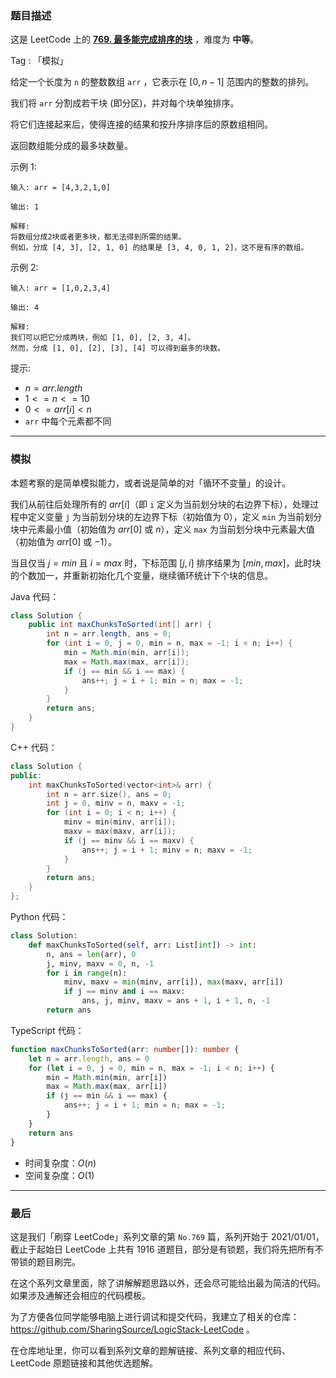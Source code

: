 ### 题目描述

这是 LeetCode 上的 **[769. 最多能完成排序的块](https://leetcode.cn/problems/max-chunks-to-make-sorted/solution/by-ac_oier-4uny/)** ，难度为 **中等**。

Tag : 「模拟」



给定一个长度为 `n` 的整数数组 `arr` ，它表示在 $[0, n - 1]$ 范围内的整数的排列。

我们将 `arr` 分割成若干块 (即分区)，并对每个块单独排序。

将它们连接起来后，使得连接的结果和按升序排序后的原数组相同。

返回数组能分成的最多块数量。

示例 1:
```
输入: arr = [4,3,2,1,0]

输出: 1

解释:
将数组分成2块或者更多块，都无法得到所需的结果。
例如，分成 [4, 3], [2, 1, 0] 的结果是 [3, 4, 0, 1, 2]，这不是有序的数组。
```
示例 2:
```
输入: arr = [1,0,2,3,4]

输出: 4

解释:
我们可以把它分成两块，例如 [1, 0], [2, 3, 4]。
然而，分成 [1, 0], [2], [3], [4] 可以得到最多的块数。
```

提示:
* $n = arr.length$
* $1 <= n <= 10$
* $0 <= arr[i] < n$
* `arr` 中每个元素都不同

---

### 模拟

本题考察的是简单模拟能力，或者说是简单的对「循环不变量」的设计。

我们从前往后处理所有的 $arr[i]$（即 `i` 定义为当前划分块的右边界下标），处理过程中定义变量 `j` 为当前划分块的左边界下标（初始值为 $0$），定义 `min` 为当前划分块中元素最小值（初始值为 $arr[0]$ 或 $n$），定义 `max` 为当前划分块中元素最大值（初始值为 $arr[0]$ 或 $-1$）。

当且仅当 $j = min$ 且 $i = max$ 时，下标范围 $[j, i]$ 排序结果为 $[min, max]$，此时块的个数加一，并重新初始化几个变量，继续循环统计下个块的信息。

Java 代码：
```Java
class Solution {
    public int maxChunksToSorted(int[] arr) {
        int n = arr.length, ans = 0;
        for (int i = 0, j = 0, min = n, max = -1; i < n; i++) {
            min = Math.min(min, arr[i]);
            max = Math.max(max, arr[i]);
            if (j == min && i == max) {
                ans++; j = i + 1; min = n; max = -1;
            }
        }
        return ans;
    }
}
```
C++ 代码：
```C++
class Solution {
public:
    int maxChunksToSorted(vector<int>& arr) {
        int n = arr.size(), ans = 0;
        int j = 0, minv = n, maxv = -1;
        for (int i = 0; i < n; i++) {
            minv = min(minv, arr[i]);
            maxv = max(maxv, arr[i]);
            if (j == minv && i == maxv) {
                ans++; j = i + 1; minv = n; maxv = -1;
            }
        }
        return ans;
    }
};
```
Python 代码：
```Python
class Solution:
    def maxChunksToSorted(self, arr: List[int]) -> int:
        n, ans = len(arr), 0
        j, minv, maxv = 0, n, -1
        for i in range(n):
            minv, maxv = min(minv, arr[i]), max(maxv, arr[i])
            if j == minv and i == maxv:
                ans, j, minv, maxv = ans + 1, i + 1, n, -1
        return ans
```
TypeScript 代码：
```TypeScript
function maxChunksToSorted(arr: number[]): number {
    let n = arr.length, ans = 0
    for (let i = 0, j = 0, min = n, max = -1; i < n; i++) {
        min = Math.min(min, arr[i])
        max = Math.max(max, arr[i])
        if (j == min && i == max) {
            ans++; j = i + 1; min = n; max = -1;
        }
    }
    return ans
}
```
* 时间复杂度：$O(n)$
* 空间复杂度：$O(1)$

---

### 最后

这是我们「刷穿 LeetCode」系列文章的第 `No.769` 篇，系列开始于 2021/01/01，截止于起始日 LeetCode 上共有 1916 道题目，部分是有锁题，我们将先把所有不带锁的题目刷完。

在这个系列文章里面，除了讲解解题思路以外，还会尽可能给出最为简洁的代码。如果涉及通解还会相应的代码模板。

为了方便各位同学能够电脑上进行调试和提交代码，我建立了相关的仓库：https://github.com/SharingSource/LogicStack-LeetCode 。

在仓库地址里，你可以看到系列文章的题解链接、系列文章的相应代码、LeetCode 原题链接和其他优选题解。


